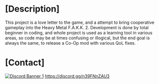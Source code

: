 
# **[Description]**
This project is a love letter to the game, and a attempt to bring cooperative gameplay into the Heavy Metal F.A.K.K. 2. Development is done by total beginner in coding, and whole project is used as a learning tool in various areas, so code may be at times confusing or illogical, but the end goal is always the same, to release a Co-Op mod with various QoL fixes.

# **[Contact]**
[![Discord Banner 1](https://discordapp.com/api/guilds/1122266563622469672/widget.png?style=banner2)](https://discord.gg/n39FNnZAU3)
https://discord.gg/n39FNnZAU3
